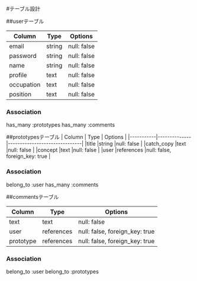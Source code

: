 #テーブル設計

##userテーブル

| Column    | Type         | Options                     |
|-----------|--------------|-----------------------------|
|email      |string        |null: false                  |
|password   |string        |null: false                  |
|name       |string        |null: false                  |
|profile    |text          |null: false                  |
|occupation |text          |null: false                  |
|position   |text          |null: false                  |


### Association
has_many :prototypes
has_many :comments


##prototypesテーブル
| Column    | Type         | Options                       |
|-----------|--------------|-------------------------------|
|title      |string        |null: false                    |
|catch_copy |text          |null: false                    |
|concept    |text          |null: false                    |
|user       |references    |null: false, foreign_key: true |

### Association
belong_to :user
has_many :comments



##commentsテーブル

| Column    | Type         | Options                       |
|-----------|--------------|-------------------------------|
|text       |text          |null: false                    |
|user       |references    |null: false, foreign_key: true |
|prototype  |references    |null: false, foreign_key: true |

### Association
belong_to :user
belong_to :prototypes